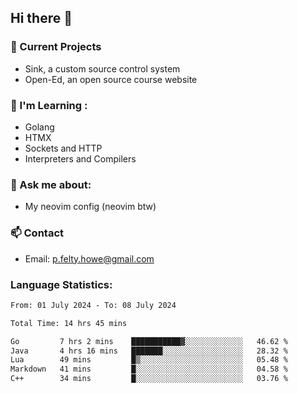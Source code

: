 ## Hi there 👋
### 🔭 Current Projects 
- Sink, a custom source control system
- Open-Ed, an open source course website

### 🌱 I'm Learning :
- Golang
- HTMX
- Sockets and HTTP
- Interpreters and Compilers

### 💬 Ask me about:
- My neovim config (neovim btw)

### 📫 Contact
- Email: p.felty.howe@gmail.com

### Language Statistics:

<!--START_SECTION:waka-->

```txt
From: 01 July 2024 - To: 08 July 2024

Total Time: 14 hrs 45 mins

Go         7 hrs 2 mins    ███████████▓░░░░░░░░░░░░░   46.62 %
Java       4 hrs 16 mins   ███████░░░░░░░░░░░░░░░░░░   28.32 %
Lua        49 mins         █▒░░░░░░░░░░░░░░░░░░░░░░░   05.48 %
Markdown   41 mins         █░░░░░░░░░░░░░░░░░░░░░░░░   04.58 %
C++        34 mins         █░░░░░░░░░░░░░░░░░░░░░░░░   03.76 %
```

<!--END_SECTION:waka-->


<!--
**peter-fh/peter-fh** is a ✨ _special_ ✨ repository because its `README.md` (this file) appears on your GitHub profile.

Here are some ideas to get you started:

- 🔭 I’m currently working on ...
- 🌱 I’m currently learning ...
- 👯 I’m looking to collaborate on ...
- 🤔 I’m looking for help with ...
- 💬 Ask me about ...
- 📫 How to reach me: ...
- 😄 Pronouns: ...
- ⚡ Fun fact: ...
-->
